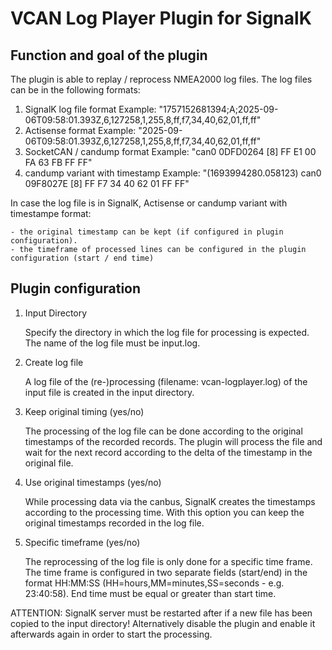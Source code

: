 # VCAN Log Player Plugin for SignalK

## Function and goal of the plugin

The plugin is able to replay / reprocess NMEA2000 log files. The log files can be in the following formats:

1. SignalK log file format
    Example: "1757152681394;A;2025-09-06T09:58:01.393Z,6,127258,1,255,8,ff,f7,34,40,62,01,ff,ff"
2. Actisense format 
    Example: "2025-09-06T09:58:01.393Z,6,127258,1,255,8,ff,f7,34,40,62,01,ff,ff"
3. SocketCAN / candump format
    Example: "can0  0DFD0264   [8]  FF E1 00 FA 63 FB FF FF"
4. candump variant with timestamp
    Example: "(1693994280.058123)  can0  09F8027E   [8]  FF F7 34 40 62 01 FF FF"

In case the log file is in SignalK, Actisense or candump variant with timestampe format:

    - the original timestamp can be kept (if configured in plugin configuration).
    - the timeframe of processed lines can be configured in the plugin configuration (start / end time)

## Plugin configuration

1. Input Directory

    Specify the directory in which the log file for processing is expected. The name of the log file must be input.log.

2. Create log file

   A log file of the (re-)processing (filename: vcan-logplayer.log) of the input file is created in the input directory.

3. Keep original timing (yes/no)

    The processing of the log file can be done according to the original timestamps of the recorded records. The plugin will process the file and wait for the next record according to the delta of the timestamp in the original file.

4. Use original timestamps (yes/no)

    While processing data via the canbus, SignalK creates the timestamps according to the processing time. With this option you can keep the original timestamps recorded in the log file.

5. Specific timeframe (yes/no)
    
    The reprocessing of the log file is only done for a specific time frame. The time frame is configured in two separate fields (start/end) in the format HH:MM:SS (HH=hours,MM=minutes,SS=seconds - e.g. 23:40:58). End time must be equal or greater than start time.

ATTENTION: SignalK server must be restarted after if a new file has been copied to the input directory! Alternatively disable the plugin and enable it afterwards again in order to start the processing.